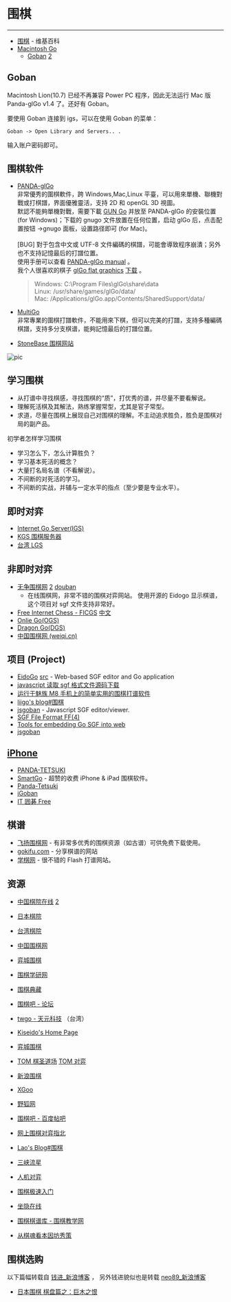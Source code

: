 
# 围棋

----

* [围棋](http://zh.wikipedia.org/zh/%E5%9B%B4%E6%A3%8B) - 维基百科
* [Macintosh Go](http://senseis.xmp.net/?MacintoshGo)
    * [Goban](http://www.gobanapp.com/)
[2](http://www.sente.ch/software/goban/)

## Goban


Macintosh Lion(10.7) 已经不再兼容 Power PC 程序，因此无法运行 Mac 版
Panda-glGo v1.4 了。还好有 Goban。

要使用 Goban 连接到 igs，可以在使用 Goban 的菜单：

```
Goban -> Open Library and Servers.. .
```

输入账户密码即可。


## 围棋软件

* [PANDA-glGo](http://www.pandanet.co.jp/English/glGo) <br />
    非常優秀的圍棋軟件，跨 Windows,Mac,Linux 平臺，可以用來單機、聯機對戰或打棋譜，界面優雅靈活，支持 2D 和 openGL 3D 視圖。<br />
    默認不能夠單機對戰，需要下載 [GUN Go](http://www.gnu.org/software/gnugo/gnugo.html) 并放至 PANDA-glGo 的安裝位置 (for Windows)；下载的 gnugo 文件放置在任何位置，启动 glGo 后，点击配置按钮 ->gnugo 面板，设置路径即可 (for Mac)。<br /><br />
    [BUG] 對于包含中文或 UTF-8 文件編碼的棋譜，可能會導致程序崩潰；另外也不支持記憶最后的打譜位置。<br />
    使用手册可以查看 [PANDA-glGo manual](http://www.pandanet.co.jp/English/glgo/manual/index.html) 。<br />
    我个人很喜欢的棋子 [glGo flat graphics](http://frankiii.blogspot.com/2005/08/glgo-flat-graphics.html)
    [下载](http://fejes.net/frank/go/files/glgo_images_flat.zip) 。

    > Windows: C:\Program Files\glGo\share\data<br />
    > Linux: /usr/share/games/glGo/data/<br />
    > Mac: /Applications/glGo.app/Contents/SharedSupport/data/

* [MultiGo](http://www.ruijiang.com/multigo/chs/) <br />
    非常專業的圍棋打譜軟件，不能用來下棋，但可以完美的打譜，支持多種編碼棋譜，支持多分支棋谱，能夠記憶最后的打譜位置。
* [StoneBase 围棋网站](http://www.stonebase.cn/stonebase/chs/)

![pic](http://farm5.static.flickr.com/4126/4845320309_053e1f1b47_b.jpg)

## 学习围棋

* 从打谱中寻找棋感，寻找围棋的“质”，打优秀的谱，并尽量不要看解说。
* 理解死活棋及其解法，熟练掌握常型，尤其是官子常型。
* 求道，尽量在围棋上展现自己对围棋的理解。不主动追求胜负，胜负是围棋对局的副产品。

初学者怎样学习围棋

* 学习怎么下，怎么计算胜负？
* 学习基本死活的概念？
* 大量打名局名谱（不看解说）。
* 不间断的对死活的学习。
* 不间断的实战，并辅与一定水平的指点（至少要是专业水平）。

## 即时对弈

* [Internet Go Server(IGS)](http://pandanet-igs.com/communities/pandanet)
* [KGS 围棋服务器](http://www.gokgs.com/)
* [台湾 LGS](http://www.lgs.taiwango.net/)


## 非即时对弈

* [无争围棋网](http://www.wuzheng.org/)
[2](http://nostrive.appspot.com/)
[douban](http://www.douban.com/group/go_nostrive/)
    - 在线围棋网，非常不错的围棋对弈网站。
    使用开源的 Eidogo 显示棋谱，这个项目对 sgf 文件支持非常好。
* [Free Internet Chess - FICGS](http://www.ficgs.com/)
[中文](http://www.ficgs.com/%E5%9B%BD%E9%99%85%E8%B1%A1%E6%A3%8B-%E5%9C%8D%E6%A3%8B_chn.html)
* [Onlie Go(OGS)](http://www.online-go.com/)
* [Dragon Go(DGS)](http://www.dragongoserver.net/)
* [中国围棋网 (weiqi.cn)](http://home.weiqi.cn/)

## 项目 (Project)

* [EidoGo](http://eidogo.com/)  [src](http://github.com/jkk/eidogo) - Web-based SGF editor and Go application
* [javascript 读取 sgf 格式文件源码下载](http://down.0379zd.com/news/show/22004.htm)
* [运行于魅族 M8 手机上的简单实用的围棋打谱软件](http://code.google.com/p/m8weiqipu/)
* [liigo's blog#围棋](http://blog.csdn.net/liigo/category/138130.aspx)
* [jsgoban](http://sourceforge.net/projects/jsgoban/) - Javascript SGF editor/viewer.
* [SGF File Format FF(4)](http://www.red-bean.com/sgf/)
* [Tools for embedding Go SGF into web](http://herebox.org/go/tools/)
* [jsgoban](http://sourceforge.net/projects/jsgoban/)

## [iPhone](iPhone.md)

* [PANDA-TETSUKI](http://www.gentgo.be/tetsuki/)
* [SmartGo](http://www.smartgo.com/) - 超赞的收费 iPhone & iPad 围棋软件。
* [Panda-Tetsuki](https://itunes.apple.com/jp/app/panda-tetsuki/id406456426?mt=8)
* [iGoban](https://itunes.apple.com/jp/app/igoban/id411817816?mt=8)
* [IT 囲碁 Free](https://itunes.apple.com/jp/app/it-wei-qi-free/id350072770?mt=8)

## 棋谱

* [飞扬围棋网](http://www.flygo.net/index1.html) - 有非常多优秀的围棋资源（如古谱）可供免费下载使用。
* [gokifu.com](http://gokifu.com/) - 分享棋谱的网站
* [学棋网](http://www.xueqi.cn/) - 很不错的 Flash 打谱网站。


## 资源

* [中国棋院在线](http://www.weiqi.cc/)  [2](http://www.weiqi.org.cn/)
* [日本棋院](http://www.nihonkiin.or.jp/)
* [台湾棋院](http://www.taiwango.org.tw/)
* [中国围棋网](http://www.weiqi.net/)
* [弈城围棋](http://www.eweiqi.com/)
* [围棋学研网](http://www.weiqiok.com/)
* [围棋典藏](http://www.weiqidc.com/)
* [围棋吧 - 论坛](http://www.weiqibar.com/)
* [twgo - 天元科技](http://www.twgo.net/) （台湾）
* [Kiseido's Home Page](http://www.kiseido.com/)
* [弈城围棋](http://www.eweiqi.com/)
* [TOM 棋圣道场](http://weiqi.sports.tom.com/)  [TOM 对弈](http://duiyi.sports.tom.com/)
* [新浪围棋](http://duiyi.sina.com.cn/)
* [XGoo](http://www.xgoo.org/)
* [野狐网](http://www.foxwq.com/)
* [围棋吧 - 百度帖吧](http://tieba.baidu.com/f?kw=%CE%A7%C6%E5)
* [网上围棋对弈指北](http://imtho.com/2009/03/blog-post.html)
* [Lao's Blog#围棋](http://imtho.com/labels/5Zu05qOL.html)
* [三峡流星](http://blog.sina.com.cn/langsanzi)
* [人机对弈](http://www.computergo.net/forum/index.php)
* [围棋极速入门](http://docs.google.com/fileview?id=0Bz11TXLB1e1LZTViY2Y5YTMtOTA4MS00YjhmLTgzN2EtMzg5ZThiMjJmZmVk&hl=zh_CN)
* [坐隐在线](http://www.zuoyin.net/)
* [围棋棋谱库 - 围棋教学网](http://qipu.weiqi123.com/)

* [从棋魂看本因坊秀策](http://www.weiqi8.com/viewArticle-1437.aspx)

## 围棋选购

以下篇幅转载自 [钱进_新浪博客](http://blog.sina.com.cn/liuyingxp27) ，
另外钱进貌似也是转载 [neo89_新浪博客](http://blog.sina.com.cn/u/1409206171)

* [日本围棋 棋盘篇之：巨木之恨](igo-chessboard-0.md)
